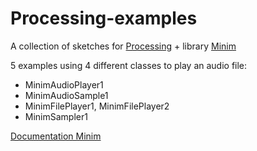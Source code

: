 # Processing-examples
A collection of sketches for [Processing](https://processing.org/) + library [Minim](http://code.compartmental.net/minim/)  

5 examples using 4 different classes to play an audio file:
 - MinimAudioPlayer1  
 - MinimAudioSample1  
 - MinimFilePlayer1, MinimFilePlayer2  
 - MinimSampler1  
 
 [Documentation Minim](https://www.javadoc.io/doc/net.compartmental.code/minim/latest/index.html)  
 
